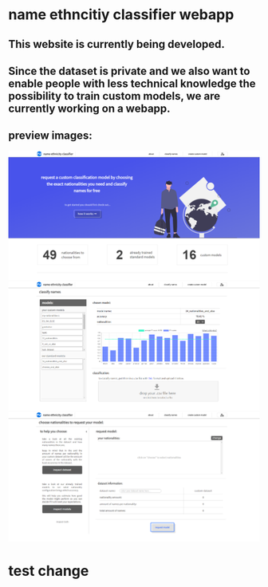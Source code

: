 # name ethncitiy classifier webapp

## This website is currently being developed.
## Since the dataset is private and we also want to enable people with less technical knowledge the possibility to train custom models, we are currently working on a webapp.

## preview images:
![img1](public/images/website-screenshot.PNG)
![img2](public/images/website-screenshot2.PNG)
![img3](public/images/website-screenshot3.PNG)

# test change